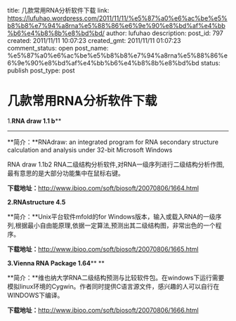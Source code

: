 title: 几款常用RNA分析软件下载
link: https://lufuhao.wordpress.com/2011/11/11/%e5%87%a0%e6%ac%be%e5%b8%b8%e7%94%a8rna%e5%88%86%e6%9e%90%e8%bd%af%e4%bb%b6%e4%b8%8b%e8%bd%bd/
author: lufuhao
description: 
post_id: 797
created: 2011/11/11 10:07:23
created_gmt: 2011/11/11 01:07:23
comment_status: open
post_name: %e5%87%a0%e6%ac%be%e5%b8%b8%e7%94%a8rna%e5%88%86%e6%9e%90%e8%bd%af%e4%bb%b6%e4%b8%8b%e8%bd%bd
status: publish
post_type: post

# 几款常用RNA分析软件下载

1.**RNA draw 1.1 b****  
******

**简介：**RNAdraw: an integrated program for RNA secondary structure calculation and analysis under 32-bit Microsoft Windows 

RNA draw 1.1b2 RNA二级结构分析软件,对RNA一级序列进行二级结构分析作图,最有意思的是大部分功能集中在鼠标右键。 

**下载地址：**<http://www.ibioo.com/soft/biosoft/20070806/1664.html>

**2.RNAstructure 4.5**

**简介：**Unix平台软件mfold的for Windows版本，输入或载入RNA的一级序列,根据最小自由能原理,依据一定算法,预测出其二级结构图，非常出色的一个程序。 

**下载地址：**<http://www.ibioo.com/soft/biosoft/20070806/1665.html>

**3.Vienna RNA Package 1.64**** **

**简介：**维也纳大学RNA二级结构预测与比较软件包。在windows下运行需要模拟linux环境的Cygwin。作者同时提供C语言源文件，感兴趣的人可以自行在WINDOWS下编译。 

**下载地址：**<http://www.ibioo.com/soft/biosoft/20070806/1666.html>